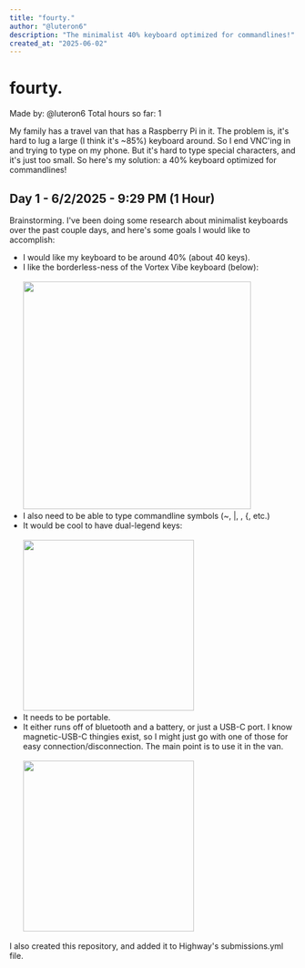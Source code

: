 ```yaml
---
title: "fourty."
author: "@luteron6"
description: "The minimalist 40% keyboard optimized for commandlines!"
created_at: "2025-06-02"
---
```


# fourty.
Made by: @luteron6
Total hours so far: 1

My family has a travel van that has a Raspberry Pi in it. The problem is, it's hard to lug a large (I think it's ~85%) keyboard around. So I end VNC'ing in and trying to type on my phone. But it's hard to type special characters, and it's just too small. So here's my solution: a 40% keyboard optimized for commandlines!

## Day 1 - 6/2/2025 - 9:29 PM (1 Hour)
Brainstorming. I've been doing some research about minimalist keyboards over the past couple days, and here's some goals I would like to accomplish:
* I would like my keyboard to be around 40% (about 40 keys).
* I like the borderless-ness of the Vortex Vibe keyboard (below):
<br><br><img src="https://github.com/user-attachments/assets/bf35f647-32d7-4b06-b914-c52262b52ddd" width=400><br>
* I also need to be able to type commandline symbols (~, |, \, {, etc.)
* It would be cool to have dual-legend keys:
<br><br><img src="https://github.com/user-attachments/assets/65966a85-20fa-430b-98d7-715df4d4fc41" width=300)><br>
* It needs to be portable.
* It either runs off of bluetooth and a battery, or just a USB-C port. I know magnetic-USB-C thingies exist, so I might just go with one of those for easy connection/disconnection. The main point is to use it in the van.
<br><br><img src="https://github.com/user-attachments/assets/91808b54-2500-4993-b6ed-938798d9d94f" width=300><br>

I also created this repository, and added it to Highway's submissions.yml file.




